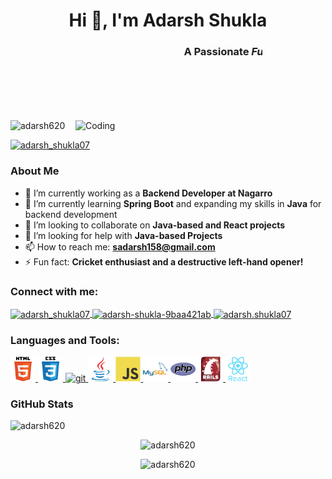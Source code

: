 <h1 align="center">Hi 👋, I'm Adarsh Shukla</h1>
<h3 align="center">
  <marquee width="60%" direction="left" height="100px">A Passionate <i>Full Stack Developer</i> from India</marquee>
</h3>

<!-- Right-side image -->
<img align="right" alt="Coding" width="400" src="https://i.pinimg.com/originals/e8/f4/53/e8f453469a3ec97ecd354df465d73913.gif"> 

<!-- Profile views badge -->
<p align="left">
  <img src="https://komarev.com/ghpvc/?username=adarsh620&label=Profile%20views&color=0e75b6&style=flat" alt="adarsh620" />
</p>

<!-- Twitter follow badge -->
<p align="left">
  <a href="https://twitter.com/adarsh_shukla07" target="_blank">
    <img src="https://img.shields.io/twitter/follow/adarsh_shukla07?logo=twitter&style=for-the-badge" alt="adarsh_shukla07" />
  </a>
</p>

<!-- About Me section -->
### About Me
- 🔭 I’m currently working as a **Backend Developer at Nagarro**  
- 🌱 I’m currently learning **Spring Boot** and expanding my skills in **Java** for backend development  
- 👯 I’m looking to collaborate on **Java-based and React projects**
- 🤝 I’m looking for help with **Java-based Projects**  
- 📫 How to reach me: **sadarsh158@gmail.com**  
- ⚡ Fun fact: **Cricket enthusiast and a destructive left-hand opener!**

<!-- Connect with Me section -->
### Connect with me:
<p align="left">
  <a href="https://twitter.com/adarsh_shukla07" target="_blank">
    <img align="center" src="https://raw.githubusercontent.com/rahuldkjain/github-profile-readme-generator/master/src/images/icons/Social/twitter.svg" alt="adarsh_shukla07" height="30" width="40" />
  </a>
  <a href="https://linkedin.com/in/adarsh-shukla-9baa421ab" target="_blank">
    <img align="center" src="https://raw.githubusercontent.com/rahuldkjain/github-profile-readme-generator/master/src/images/icons/Social/linked-in-alt.svg" alt="adarsh-shukla-9baa421ab" height="30" width="40" />
  </a>
  <a href="https://instagram.com/adarsh.shukla07" target="_blank">
    <img align="center" src="https://raw.githubusercontent.com/rahuldkjain/github-profile-readme-generator/master/src/images/icons/Social/instagram.svg" alt="adarsh.shukla07" height="30" width="40" />
  </a>
</p>

<!-- Languages and Tools section -->
### Languages and Tools:
<p align="left">
  <a href="https://www.w3.org/html/" target="_blank" rel="noreferrer">
    <img src="https://raw.githubusercontent.com/devicons/devicon/master/icons/html5/html5-original-wordmark.svg" alt="html5" width="40" height="40"/>
  </a>
  <a href="https://www.w3schools.com/css/" target="_blank" rel="noreferrer">
    <img src="https://raw.githubusercontent.com/devicons/devicon/master/icons/css3/css3-original-wordmark.svg" alt="css3" width="40" height="40"/>
  </a>
  <a href="https://git-scm.com/" target="_blank" rel="noreferrer">
    <img src="https://www.vectorlogo.zone/logos/git-scm/git-scm-icon.svg" alt="git" width="40" height="40"/>
  </a>
  <a href="https://www.java.com" target="_blank" rel="noreferrer">
    <img src="https://raw.githubusercontent.com/devicons/devicon/master/icons/java/java-original.svg" alt="java" width="40" height="40"/>
  </a>
  <a href="https://developer.mozilla.org/en-US/docs/Web/JavaScript" target="_blank" rel="noreferrer">
    <img src="https://raw.githubusercontent.com/devicons/devicon/master/icons/javascript/javascript-original.svg" alt="javascript" width="40" height="40"/>
  </a>
  <a href="https://www.mysql.com/" target="_blank" rel="noreferrer">
    <img src="https://raw.githubusercontent.com/devicons/devicon/master/icons/mysql/mysql-original-wordmark.svg" alt="mysql" width="40" height="40"/>
  </a>
  <a href="https://www.php.net" target="_blank" rel="noreferrer">
    <img src="https://raw.githubusercontent.com/devicons/devicon/master/icons/php/php-original.svg" alt="php" width="40" height="40"/>
  </a>
  <a href="https://rubyonrails.org/" target="_blank" rel="noreferrer">
    <img src="https://raw.githubusercontent.com/devicons/devicon/master/icons/rails/rails-original-wordmark.svg" alt="rails" width="40" height="40"/>
  </a>
  <a href="https://reactjs.org/" target="_blank" rel="noreferrer">
    <img src="https://raw.githubusercontent.com/devicons/devicon/master/icons/react/react-original-wordmark.svg" alt="react" width="40" height="40"/>
  </a>
</p>

<!-- GitHub stats -->
### GitHub Stats
<p align="left">
  <img src="https://github-readme-stats.vercel.app/api/top-langs?username=adarsh620&show_icons=true&locale=en&layout=compact" alt="adarsh620" />
</p>

<p align="center">
  <img src="https://github-readme-stats.vercel.app/api?username=adarsh620&show_icons=true&locale=en" alt="adarsh620" />
</p>

<p align="center">
  <img src="https://github-readme-streak-stats.herokuapp.com/?user=adarsh620&" alt="adarsh620" />
</p>
